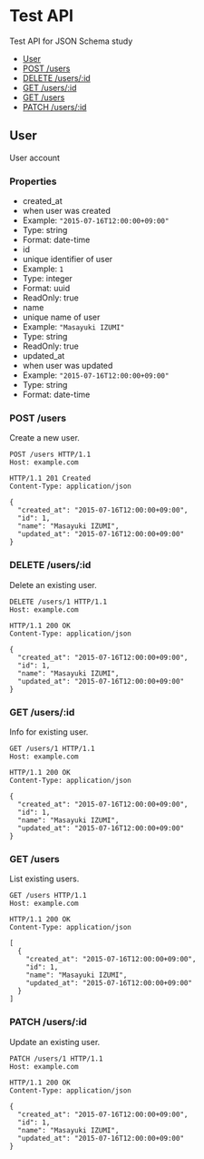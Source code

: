 # Test API
Test API for JSON Schema study

* [User](#user)
 * [POST /users](#post-users)
 * [DELETE /users/:id](#delete-usersid)
 * [GET /users/:id](#get-usersid)
 * [GET /users](#get-users)
 * [PATCH /users/:id](#patch-usersid)

## User
User account

### Properties
* created_at
 * when user was created
 * Example: `"2015-07-16T12:00:00+09:00"`
 * Type: string
 * Format: date-time
* id
 * unique identifier of user
 * Example: `1`
 * Type: integer
 * Format: uuid
 * ReadOnly: true
* name
 * unique name of user
 * Example: `"Masayuki IZUMI"`
 * Type: string
 * ReadOnly: true
* updated_at
 * when user was updated
 * Example: `"2015-07-16T12:00:00+09:00"`
 * Type: string
 * Format: date-time

### POST /users
Create a new user.


```
POST /users HTTP/1.1
Host: example.com
```

```
HTTP/1.1 201 Created
Content-Type: application/json

{
  "created_at": "2015-07-16T12:00:00+09:00",
  "id": 1,
  "name": "Masayuki IZUMI",
  "updated_at": "2015-07-16T12:00:00+09:00"
}
```

### DELETE /users/:id
Delete an existing user.

```
DELETE /users/1 HTTP/1.1
Host: example.com
```

```
HTTP/1.1 200 OK
Content-Type: application/json

{
  "created_at": "2015-07-16T12:00:00+09:00",
  "id": 1,
  "name": "Masayuki IZUMI",
  "updated_at": "2015-07-16T12:00:00+09:00"
}
```

### GET /users/:id
Info for existing user.

```
GET /users/1 HTTP/1.1
Host: example.com
```

```
HTTP/1.1 200 OK
Content-Type: application/json

{
  "created_at": "2015-07-16T12:00:00+09:00",
  "id": 1,
  "name": "Masayuki IZUMI",
  "updated_at": "2015-07-16T12:00:00+09:00"
}
```

### GET /users
List existing users.

```
GET /users HTTP/1.1
Host: example.com
```

```
HTTP/1.1 200 OK
Content-Type: application/json

[
  {
    "created_at": "2015-07-16T12:00:00+09:00",
    "id": 1,
    "name": "Masayuki IZUMI",
    "updated_at": "2015-07-16T12:00:00+09:00"
  }
]
```

### PATCH /users/:id
Update an existing user.


```
PATCH /users/1 HTTP/1.1
Host: example.com
```

```
HTTP/1.1 200 OK
Content-Type: application/json

{
  "created_at": "2015-07-16T12:00:00+09:00",
  "id": 1,
  "name": "Masayuki IZUMI",
  "updated_at": "2015-07-16T12:00:00+09:00"
}
```

